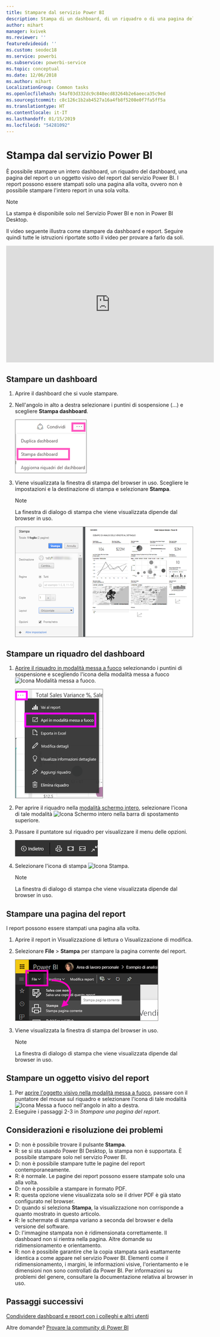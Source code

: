 ```yaml
---
title: Stampare dal servizio Power BI
description: Stampa di un dashboard, di un riquadro o di una pagina del report da Power BI.
author: mihart
manager: kvivek
ms.reviewer: ''
featuredvideoid: ''
ms.custom: seodec18
ms.service: powerbi
ms.subservice: powerbi-service
ms.topic: conceptual
ms.date: 12/06/2018
ms.author: mihart
LocalizationGroup: Common tasks
ms.openlocfilehash: 54af03d332dc9c848ecd83264b2e6aeeca35c9ed
ms.sourcegitcommit: c8c126c1b2ab4527a16a4fb8f5208e0f7fa5ff5a
ms.translationtype: HT
ms.contentlocale: it-IT
ms.lasthandoff: 01/15/2019
ms.locfileid: "54281092"
---
```

# <a name="printing-from-power-bi-service"></a>Stampa dal servizio Power BI
È possibile stampare un intero dashboard, un riquadro del dashboard, una pagina del report o un oggetto visivo del report dal servizio Power BI. I report possono essere stampati solo una pagina alla volta, ovvero non è possibile stampare l'intero report in una sola volta.

> [!NOTE]
> La stampa è disponibile solo nel Servizio Power BI e non in Power BI Desktop.
> 
> 

Il video seguente illustra come stampare da dashboard e report. Seguire quindi tutte le istruzioni riportate sotto il video per provare a farlo da soli.

<iframe width="560" height="315" src="https://www.youtube.com/embed/jtlLGRKBvXY" frameborder="0" allowfullscreen></iframe>

## <a name="print-a-dashboard"></a>Stampare un dashboard
1. Aprire il dashboard che si vuole stampare.
2. Nell'angolo in alto a destra selezionare i puntini di sospensione (...) e scegliere **Stampa dashboard**.
   
    ![Opzione Stampa dashboard](./media/end-user-print/pbi_print_dash_ellipses.png)
3. Viene visualizzata la finestra di stampa del browser in uso. Scegliere le impostazioni e la destinazione di stampa e selezionare **Stampa**.
   
   > [!NOTE]
   > La finestra di dialogo di stampa che viene visualizzata dipende dal browser in uso.
   > 
   
    ![Finestra di dialogo Stampa](./media/end-user-print/pbi_print_dash_new2.png)

## <a name="print-a-dashboard-tile"></a>Stampare un riquadro del dashboard
1. [Aprire il riquadro in modalità messa a fuoco](end-user-focus.md) selezionando i puntini di sospensione e scegliendo l'icona della modalità messa a fuoco ![Icona Modalità messa a fuoco](./media/end-user-print/power-bi-focus-icon.png).
   
    ![Menu di puntini di sospensione](./media/end-user-print/menu-options.png)
2. Per aprire il riquadro nella [modalità schermo intero](end-user-focus.md), selezionare l'icona di tale modalità ![Icona Schermo intero](./media/end-user-print/power-bi-full-screen-icon.png) nella barra di spostamento superiore.
3. Passare il puntatore sul riquadro per visualizzare il menu delle opzioni.
   
    ![Menu delle opzioni a schermo intero](./media/end-user-print/menu-options-new.png)
4. Selezionare l'icona di stampa ![Icona Stampa](./media/end-user-print/print-icon.png).     
   
   > [!NOTE]
   > La finestra di dialogo di stampa che viene visualizzata dipende dal browser in uso.
   > 
   > 

## <a name="print-a-report-page"></a>Stampare una pagina del report
I report possono essere stampati una pagina alla volta.

1. Aprire il report in Visualizzazione di lettura o Visualizzazione di modifica.
2. Selezionare **File** > **Stampa** per stampare la pagina corrente del report.
   
    ![Menu File di Power BI](./media/end-user-print/power-bi-print.png)
3. Viene visualizzata la finestra di stampa del browser in uso.
   
   > [!NOTE]
   > La finestra di dialogo di stampa che viene visualizzata dipende dal browser in uso.
   > 
   > 

## <a name="print-a-report-visual"></a>Stampare un oggetto visivo del report
1. Per [aprire l'oggetto visivo nella modalità messa a fuoco](end-user-focus.md), passare con il puntatore del mouse sul riquadro e selezionare l'icona di tale modalità ![Icona Messa a fuoco](./media/end-user-print/power-bi-focus-icon.png) nell'angolo in alto a destra.
2. Eseguire i passaggi 2-3 in *Stampare una pagina del report*.

## <a name="considerations-and-troubleshooting"></a>Considerazioni e risoluzione dei problemi
* D: non è possibile trovare il pulsante **Stampa**.    
* R: se si sta usando Power BI Desktop, la stampa non è supportata.  È possibile stampare solo nel servizio Power BI.
* D: non è possibile stampare tutte le pagine del report contemporaneamente.    
* R: è normale. Le pagine dei report possono essere stampate solo una alla volta.
* D: non è possibile a stampare in formato PDF.    
* R: questa opzione viene visualizzata solo se il driver PDF è già stato configurato nel browser.    
* D: quando si seleziona **Stampa**, la visualizzazione non corrisponde a quanto mostrato in questo articolo.    
* R: le schermate di stampa variano a seconda del browser e della versione del software.
* D: l'immagine stampata non è ridimensionata correttamente.  Il dashboard non si rientra nella pagina. Altre domande su ridimensionamento e orientamento.    
* R: non è possibile garantire che la copia stampata sarà esattamente identica a come appare nel servizio Power BI. Elementi come il ridimensionamento, i margini, le informazioni visive, l'orientamento e le dimensioni non sono controllati da Power BI. Per informazioni su problemi del genere, consultare la documentazione relativa al browser in uso.      

## <a name="next-steps"></a>Passaggi successivi
[Condividere dashboard e report con i colleghi e altri utenti](../service-share-dashboards.md)

Altre domande? [Provare la community di Power BI](http://community.powerbi.com/)


